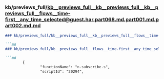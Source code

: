 ### kb/previews_full/kb__previews_full__kb__previews_full__kb__previews_full__flows__time-first__any_time_selected@guest.har.part068.md.part001.md.part002.md.md

```md
### kb/previews_full/kb__previews_full__kb__previews_full__flows__time-first__any_time_selected@guest.har.part068.md.part001.md.part002.md

```md
### kb/previews_full/kb__previews_full__flows__time-first__any_time_selected@guest.har.part068.md.part001.md (part 002)

```md
        {
                "functionName": "n.subscribe.s",
                "scriptId": "20294",
 
```

```

```

```
